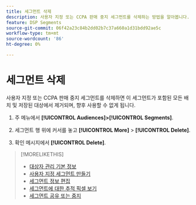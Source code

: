 ```yaml
---
title: 세그먼트 삭제
description: 사용자 지정 또는 CCPA 판매 중지 세그먼트를 삭제하는 방법을 알아봅니다.
feature: DSP Segments
source-git-commit: 06f42a23c84b2dd02b7c37a660a1d31bdd92ae5c
workflow-type: tm+mt
source-wordcount: '86'
ht-degree: 0%

---
```


# 세그먼트 삭제

사용자 지정 또는 CCPA 판매 중지 세그먼트를 삭제하면 이 세그먼트가 포함된 모든 배치 및 저장된 대상에서 제거되며, 향후 사용할 수 없게 됩니다.

1. 주 메뉴에서 **[!UICONTROL Audiences]>[!UICONTROL Segments]**.

1. 세그먼트 행 위에 커서를 놓고 **[!UICONTROL More]** > **[!UICONTROL Delete]**.

1. 확인 메시지에서 **[!UICONTROL Delete]**.

>[!MORELIKETHIS]
>
>* [대상자 관리 기본 정보](audience-about.md)
>* [사용자 지정 세그먼트 만들기](custom-segment-create.md)
>* [세그먼트 정보 편집](segment-edit.md)
>* [세그먼트에 대한 추적 픽셀 보기](segment-view-pixels.md)
>* [세그먼트 공유 또는 중지](segment-share.md)

